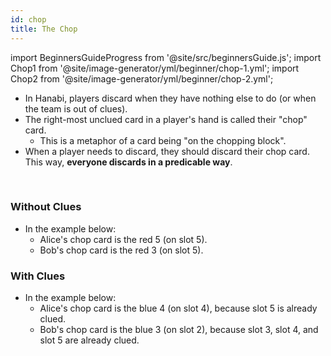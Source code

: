 ```yaml
---
id: chop
title: The Chop
---
```


import BeginnersGuideProgress from '@site/src/beginnersGuide.js';
import Chop1 from '@site/image-generator/yml/beginner/chop-1.yml';
import Chop2 from '@site/image-generator/yml/beginner/chop-2.yml';

<BeginnersGuideProgress id="chop" />

- In Hanabi, players discard when they have nothing else to do (or when the team is out of clues).
- The right-most unclued card in a player's hand is called their "chop" card.
  - This is a metaphor of a card being "on the chopping block".
- When a player needs to discard, they should discard their chop card. This way, **everyone discards in a predicable way**.

<br />

### Without Clues

- In the example below:
  - Alice's chop card is the red 5 (on slot 5).
  - Bob's chop card is the red 3 (on slot 5).

<Chop1 />

### With Clues

- In the example below:
  - Alice's chop card is the blue 4 (on slot 4), because slot 5 is already clued.
  - Bob's chop card is the blue 3 (on slot 2), because slot 3, slot 4, and slot 5 are already clued.

<Chop2 />
